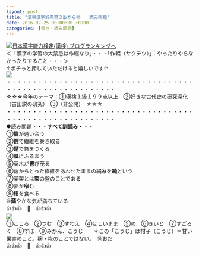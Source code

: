 ```yaml
---
layout: post
title: "漢検漢字辞典第２版から⑳　　読み問題"
date: 2016-02-25 00:00:00 +0900
categories: [書き・読み問題]
---
```


[![](/syuusyuu9701/assets/images/漢検漢字辞典第２版から⑳-読み問題-br_c_3028_1.gif)](http://blog.with2.net/link.php?1659096:3028 "日本漢字能力検定(漢検) ブログランキングへ")[日本漢字能力検定(漢検) ブログランキングへ](http://blog.with2.net/link.php?1659096:3028)  
＜「漢字の学習の大禁忌は作輟なり」・・・「作輟（サクテツ）」：やったりやらなかったりすること・・・＞  
↑ポチっと押していただけると嬉しいです↑   
![](/syuusyuu9701/assets/images/漢検漢字辞典第２版から⑳-読み問題-3b76c7c70a77c6da9add945122f07c4a.jpg)  
・・・・・・・・・・・・・・・・・・・・・・・・・・・・・・・・・・・・・・・・・・・・・・・・・・・・・・・・・  
☆☆☆今年のテーマ：①漢検１級１９９点以上　②好きな古代史の研究深化（古田説の研究）　③（非公開）　☆☆☆　　  
・・・・・・・・・・・・・・・・・・・・・・・・・・・・・・・・・・・・・・・・・・・・・・・・・・・・・・・・・  
●読み問題・・・**すべて訓読み**・・・  
①**情**が通い合う  
②**錘**で繊維を巻き取る  
③**楚**で笞をつくる  
④**誕**にふるまう  
⑤草木が**鬯**び茂る  
⑥繭からとった繊維をあわせたままの絹糸を**純**という  
⑦棊槊とは**槊**の盤のことである  
⑧夢が**窄**む  
⑨**柑**を食べる  
⑩**藹**やかな気が満ちている  
👍👍👍　🐒　👍👍👍  
![](/syuusyuu9701/assets/images/漢検漢字辞典第２版から⑳-読み問題-647deaf7d004a97dd62c53dea23946c0.jpg)  
①こころ　②つむ　③すわえ　④ほしいまま　⑤の　⑥きいと　⑦すごろく　⑧すぼ　⑨みかん、こうじ　　＊この「こうじ」は柑子（こうじ）＝甘い果実のこと。麹・糀のことではない。　⑩おだ  
👍👍👍　🐒　👍👍👍  